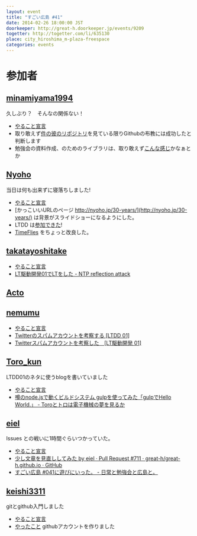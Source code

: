 ```yaml
---
layout: event
title: "すごい広島 #41"
date: 2014-02-26 18:00:00 JST
doorkeeper: http://great-h.doorkeeper.jp/events/9209
togetter: http://togetter.com/li/635130
place: city_hiroshima_m-plaza-freespace
categories: events
---
```


# 参加者


## [minamiyama1994](https://github.com/minamiyama1994)

久しぶり？　そんなの関係ない！

* [やること宣言](https://github.com/great-h/great-h.github.io/issues/699)
* 取り敢えず[件の彼のリポジトリ](https://github.com/keishi3311)を見ている限りGithubの布教には成功したと判断します
* 勉強会の資料作成、のためのライブラリは、取り敢えず[こんな感じ](https://github.com/minamiyama1994/Game-plus-plus)かなぁとか

## [Nyoho](http://nyoho.jp/)

当日は何も出来ずに寝落ちしました!

* [やること宣言](https://github.com/great-h/great-h.github.io/issues/701)
* [かっこいいURLのページ http://nyoho.jp/30-years/](http://nyoho.jp/30-years/) は背景がスライドショーになるようにした。
* LTDD は[参加できた](https://github.com/LTDD/Sessions/wiki/LT%E9%A7%86%E5%8B%95%E9%96%8B%E7%99%BA01)!
* [TimeFlies](http://time-flies.herokuapp.com) をちょっと改良した。

## [takatayoshitake](http://twitter.com/takatayoshitake)

* [やること宣言](https://github.com/great-h/great-h.github.io/issues/713)
* [LT駆動開発01でLTをした - NTP reflection attack](https://github.com/LTDD/Sessions/wiki/LT%E9%A7%86%E5%8B%95%E9%96%8B%E7%99%BA01)


## [Acto](https://github.com/Acto)


## [nemumu](https://github.com/nemumu)

* [やること宣言](https://github.com/great-h/great-h.github.io/issues/700)
* [Twitterのスパムアカウントを考察する [LTDD 01]](http://www.slideshare.net/nemumu/2-31794766)
* [Twitterスパムアカウントを考察した　[LT駆動開発 01]](http://nemumu.hateblo.jp/entry/2014/03/02/144519)


## [Toro_kun](https://twitter.com/Toro_kun)

LTDD01のネタに使うblogを書いていました

* [やること宣言](https://github.com/great-h/great-h.github.io/issues/710)
* [噂のnode.jsで動くビルドシステム gulpを使ってみた「gulpでHello World.」 - Toroとトロは電子機械の夢を見るか](http://106n.net/toro/blog/gulp-try/)


## [eiel](http://eiel.info/)

Issues との戦いに1時間ぐらいつかっていた。

* [やること宣言](https://github.com/great-h/great-h.github.io/issues/703)
* [少し文章を見直ししてみた by eiel · Pull Request #711 · great-h/great-h.github.io · GitHub](https://github.com/great-h/great-h.github.io/pull/711)
* [すごい広島 #041に遊びにいった。 - 日常と勉強会と広島と。](http://eielh-life.tumblr.com/post/77912557008/041)

## [keishi3311](http://github.com/keishi3311)

gitとgithub入門しました

* [やること宣言](https://github.com/great-h/great-h.github.io/issues/707)
* [やったこと](https://github.com/keishi3311) githubアカウントを作りました
